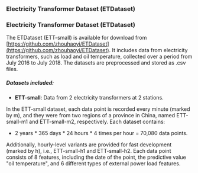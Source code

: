 ### Electricity Transformer Dataset (ETDataset)

### Electricity Transformer Dataset (ETDataset)

The ETDataset (ETT-small) is available for download from [https://github.com/zhouhaoyi/ETDataset](https://github.com/zhouhaoyi/ETDataset). It includes data from electricity transformers, such as load and oil temperature, collected over a period from July 2016 to July 2018. The datasets are preprocessed and stored as .csv files.

##### Datasets included:
- **ETT-small**: Data from 2 electricity transformers at 2 stations.

In the ETT-small dataset, each data point is recorded every minute (marked by m), and they were from two regions of a province in China, named ETT-small-m1 and ETT-small-m2, respectively. Each dataset contains:
- 2 years * 365 days * 24 hours * 4 times per hour = 70,080 data points.

Additionally, hourly-level variants are provided for fast development (marked by h), i.e., ETT-small-h1 and ETT-small-h2. Each data point consists of 8 features, including the date of the point, the predictive value "oil temperature", and 6 different types of external power load features.
